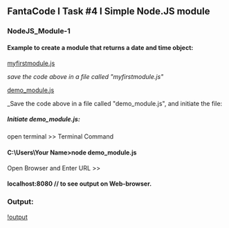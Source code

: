 ## FantaCode I Task #4 I Simple Node.JS module
### NodeJS_Module-1

#### Example to create a module that returns a date and time object:

[myfirstmodule.js](https://github.com/tpmabdulkareem/NodeJS_Module-1/blob/master/myfirst.js)


_save the code above in a file called "myfirstmodule.js"_


[demo_module.js](https://github.com/tpmabdulkareem/NodeJS_Module-1/blob/master/index.js)


_Save the code above in a file called "demo_module.js", and initiate the file:

##### Initiate demo_module.js:

open terminal >> Terminal Command


#### C:\Users\Your Name>node demo_module.js

Open Browser and Enter URL >>

#### localhost:8080 // to see output on Web-browser.


### Output:

[!output](https://github.com/tpmabdulkareem/NodeJS_Module-1/blob/master/Capture.JPG)


